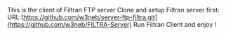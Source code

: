 This is the client of Filtran FTP server
Clone and setup Filtran server first: URL:[https://github.com/w3neb/server-ftp-filtra.git](https://github.com/w3neb/FILTRA-Server)
Run Filtran Client and enjoy !
